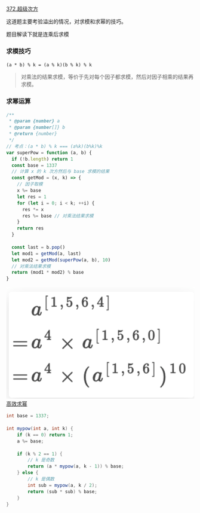 [372.超级次方](https://leetcode.cn/problems/super-pow/)

这道题主要考验溢出的情况，对求模和求幂的技巧。

题目解读下就是连乘后求模

### 求模技巧

`(a * b) % k = (a % k)(b % k) % k`

> 对乘法的结果求模，等价于先对每个因子都求模，然后对因子相乘的结果再求模。

### 求幂运算

```js
/**
 * @param {number} a
 * @param {number[]} b
 * @return {number}
 */
// 考点：(a * b) % k === (a%k)(b%k)%k
var superPow = function (a, b) {
  if (!b.length) return 1
  const base = 1337
  // 计算 x 的 k 次方然后与 base 求模的结果
  const getMod = (x, k) => {
    // 因子取模
    x %= base
    let res = 1
    for (let i = 0; i < k; ++i) {
      res *= x
      res %= base // 对乘法结果求模
    }
    return res
  }

  const last = b.pop()
  let mod1 = getMod(a, last)
  let mod2 = getMod(superPow(a, b), 10)
  // 对乘法结果求模
  return (mod1 * mod2) % base
}
```

![模幂运算-2022-06-21](https://raw.githubusercontent.com/yokiizx/picgo/main/images/%E6%A8%A1%E5%B9%82%E8%BF%90%E7%AE%97-2022-06-21.png)
[高效求幂](https://labuladong.github.io/algo/4/30/115/)

```java
int base = 1337;

int mypow(int a, int k) {
    if (k == 0) return 1;
    a %= base;

    if (k % 2 == 1) {
        // k 是奇数
        return (a * mypow(a, k - 1)) % base;
    } else {
        // k 是偶数
        int sub = mypow(a, k / 2);
        return (sub * sub) % base;
    }
}
```
